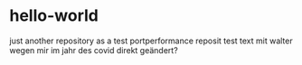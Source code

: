 # hello-world
just another repository as a test
portperformance reposit test text
mit walter wegen mir im jahr des covid
direkt geändert?